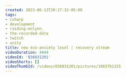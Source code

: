 ```yaml
---
created: 2023-06-13T20:27:32-05:00
tags:
- csharp
- development
- raiding-enlynn_
- the-recorded-data
- twitch
- unity
title: new eco-anxiety level | recovery stream
videoDuration: 4444
videoId: '836031201'
videoShorts: []
videoThumbId: /videos/836031201/pictures/1683761325
---
```

